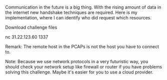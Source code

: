 Communication in the future is a big thing. With the rising amount of data in the internet new handshake techniques are required. Here is my implementation, where I can identify who did request which resources.

Download challenge files

nc 31.22.123.60 1337

Remark: The remote host in the PCAPs is not the host you have to connect to.

Note: Because we use network protocols in a very futuristic way, you should check your network setup like firewall or router if you have problems solving this challenge. Maybe it's easier for you to use a cloud provider.
